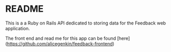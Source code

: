 # README
This is a a Ruby on Rails API dedicated to storing data for the Feedback web application.

The front end and read me for this app can be found [here] (https://github.com/alicegenkin/feedback-frontend)
